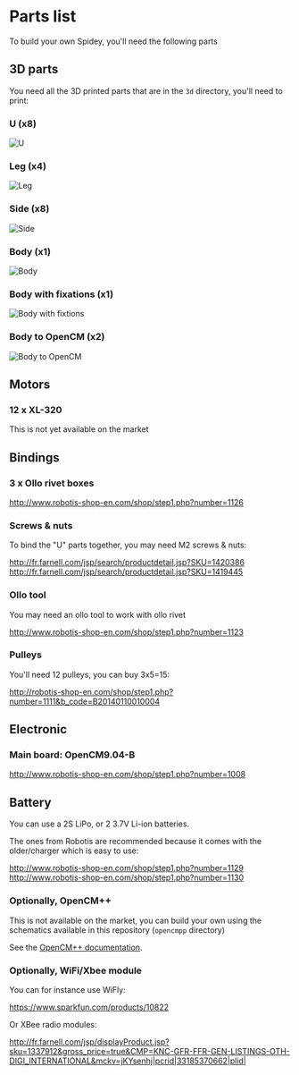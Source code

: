 # Parts list

To build your own Spidey, you'll need the following parts

## 3D parts

You need all the 3D printed parts that are in the `3d` directory, you'll need to print:


### U (x8)

![U](../3d/imgs/u.png) 


### Leg (x4)

![Leg](../3d/imgs/leg.png) 


### Side (x8)

![Side](../3d/imgs/side.png) 

### Body (x1)

![Body](../3d/imgs/body.png) 

### Body with fixations (x1)

![Body with fixtions](../3d/imgs/body_with_fixations.png) 

### Body to OpenCM (x2)

![Body to OpenCM](../3d/imgs/body_to_opencm.png) 

## Motors

### 12 x XL-320

This is not yet available on the market

## Bindings

### 3 x Ollo rivet boxes

http://www.robotis-shop-en.com/shop/step1.php?number=1126

### Screws & nuts

To bind the "U" parts together, you may need M2 screws & nuts:

http://fr.farnell.com/jsp/search/productdetail.jsp?SKU=1420386
http://fr.farnell.com/jsp/search/productdetail.jsp?SKU=1419445

### Ollo tool

You may need an ollo tool to work with ollo rivet

http://www.robotis-shop-en.com/shop/step1.php?number=1123

### Pulleys

You'll need 12 pulleys, you can buy 3x5=15:

http://robotis-shop-en.com/shop/step1.php?number=1111&b_code=B20140110010004

## Electronic

### Main board: OpenCM9.04-B

http://www.robotis-shop-en.com/shop/step1.php?number=1008

## Battery

You can use a 2S LiPo, or 2 3.7V Li-ion batteries.

The ones from Robotis are recommended because it comes with the older/charger which is easy to use:

http://www.robotis-shop-en.com/shop/step1.php?number=1129
http://www.robotis-shop-en.com/shop/step1.php?number=1130

### Optionally, OpenCM++

This is not available on the market, you can build your own using the schematics available in this repository (`opencmpp` directory)

See the [OpenCM++ documentation](opencmpp.md).

### Optionally, WiFi/Xbee module

You can for instance use WiFly:

https://www.sparkfun.com/products/10822

Or XBee radio modules:

http://fr.farnell.com/jsp/displayProduct.jsp?sku=1337912&gross_price=true&CMP=KNC-GFR-FFR-GEN-LISTINGS-OTH-DIGI_INTERNATIONAL&mckv=jKYsenhj|pcrid|33185370662|plid|
